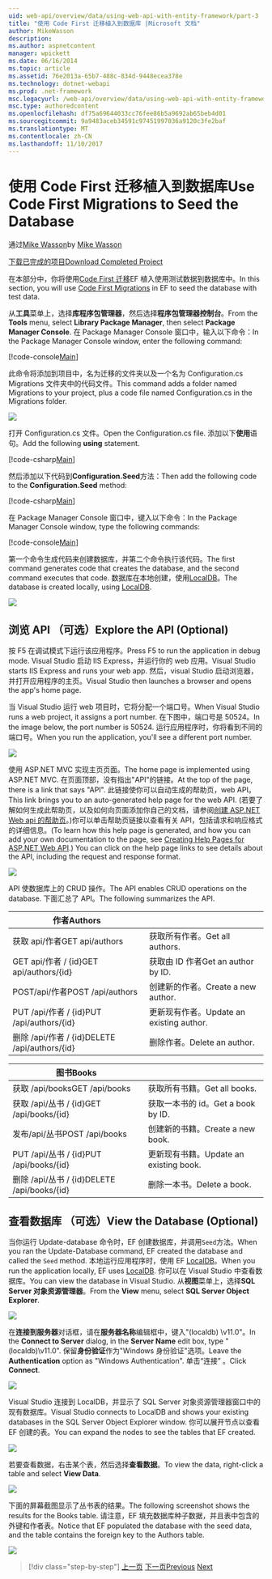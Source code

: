```yaml
---
uid: web-api/overview/data/using-web-api-with-entity-framework/part-3
title: "使用 Code First 迁移植入到数据库 |Microsoft 文档"
author: MikeWasson
description: 
ms.author: aspnetcontent
manager: wpickett
ms.date: 06/16/2014
ms.topic: article
ms.assetid: 76e2013a-65b7-488c-834d-9448ecea378e
ms.technology: dotnet-webapi
ms.prod: .net-framework
msc.legacyurl: /web-api/overview/data/using-web-api-with-entity-framework/part-3
msc.type: authoredcontent
ms.openlocfilehash: df75a69644033cc76fee86b5a9692ab65beb4d01
ms.sourcegitcommit: 9a9483aceb34591c97451997036a9120c3fe2baf
ms.translationtype: MT
ms.contentlocale: zh-CN
ms.lasthandoff: 11/10/2017
---
```

<a name="use-code-first-migrations-to-seed-the-database"></a><span data-ttu-id="59c62-102">使用 Code First 迁移植入到数据库</span><span class="sxs-lookup"><span data-stu-id="59c62-102">Use Code First Migrations to Seed the Database</span></span>
====================
<span data-ttu-id="59c62-103">通过[Mike Wasson](https://github.com/MikeWasson)</span><span class="sxs-lookup"><span data-stu-id="59c62-103">by [Mike Wasson](https://github.com/MikeWasson)</span></span>

[<span data-ttu-id="59c62-104">下载已完成的项目</span><span class="sxs-lookup"><span data-stu-id="59c62-104">Download Completed Project</span></span>](https://github.com/MikeWasson/BookService)

<span data-ttu-id="59c62-105">在本部分中，你将使用[Code First 迁移](https://msdn.microsoft.com/en-us/data/jj591621)EF 植入使用测试数据到数据库中。</span><span class="sxs-lookup"><span data-stu-id="59c62-105">In this section, you will use [Code First Migrations](https://msdn.microsoft.com/en-us/data/jj591621) in EF to seed the database with test data.</span></span>

<span data-ttu-id="59c62-106">从**工具**菜单上，选择**库程序包管理器**，然后选择**程序包管理器控制台**。</span><span class="sxs-lookup"><span data-stu-id="59c62-106">From the **Tools** menu, select **Library Package Manager**, then select **Package Manager Console**.</span></span> <span data-ttu-id="59c62-107">在 Package Manager Console 窗口中，输入以下命令：</span><span class="sxs-lookup"><span data-stu-id="59c62-107">In the Package Manager Console window, enter the following command:</span></span>

[!code-console[Main](part-3/samples/sample1.cmd)]

<span data-ttu-id="59c62-108">此命令将添加到项目中，名为迁移的文件夹以及一个名为 Configuration.cs Migrations 文件夹中的代码文件。</span><span class="sxs-lookup"><span data-stu-id="59c62-108">This command adds a folder named Migrations to your project, plus a code file named Configuration.cs in the Migrations folder.</span></span>

![](part-3/_static/image1.png)

<span data-ttu-id="59c62-109">打开 Configuration.cs 文件。</span><span class="sxs-lookup"><span data-stu-id="59c62-109">Open the Configuration.cs file.</span></span> <span data-ttu-id="59c62-110">添加以下**使用**语句。</span><span class="sxs-lookup"><span data-stu-id="59c62-110">Add the following **using** statement.</span></span>

[!code-csharp[Main](part-3/samples/sample2.cs)]

<span data-ttu-id="59c62-111">然后添加以下代码到**Configuration.Seed**方法：</span><span class="sxs-lookup"><span data-stu-id="59c62-111">Then add the following code to the **Configuration.Seed** method:</span></span>

[!code-csharp[Main](part-3/samples/sample3.cs)]

<span data-ttu-id="59c62-112">在 Package Manager Console 窗口中，键入以下命令：</span><span class="sxs-lookup"><span data-stu-id="59c62-112">In the Package Manager Console window, type the following commands:</span></span>

[!code-console[Main](part-3/samples/sample4.cmd)]

<span data-ttu-id="59c62-113">第一个命令生成代码来创建数据库，并第二个命令执行该代码。</span><span class="sxs-lookup"><span data-stu-id="59c62-113">The first command generates code that creates the database, and the second command executes that code.</span></span> <span data-ttu-id="59c62-114">数据库在本地创建，使用[LocalDB](https://msdn.microsoft.com/en-us/library/hh510202.aspx)。</span><span class="sxs-lookup"><span data-stu-id="59c62-114">The database is created locally, using [LocalDB](https://msdn.microsoft.com/en-us/library/hh510202.aspx).</span></span>

![](part-3/_static/image2.png)

## <a name="explore-the-api-optional"></a><span data-ttu-id="59c62-115">浏览 API （可选）</span><span class="sxs-lookup"><span data-stu-id="59c62-115">Explore the API (Optional)</span></span>

<span data-ttu-id="59c62-116">按 F5 在调试模式下运行该应用程序。</span><span class="sxs-lookup"><span data-stu-id="59c62-116">Press F5 to run the application in debug mode.</span></span> <span data-ttu-id="59c62-117">Visual Studio 启动 IIS Express，并运行你的 web 应用。</span><span class="sxs-lookup"><span data-stu-id="59c62-117">Visual Studio starts IIS Express and runs your web app.</span></span> <span data-ttu-id="59c62-118">然后，visual Studio 启动浏览器，并打开应用程序的主页。</span><span class="sxs-lookup"><span data-stu-id="59c62-118">Visual Studio then launches a browser and opens the app's home page.</span></span>

<span data-ttu-id="59c62-119">当 Visual Studio 运行 web 项目时，它将分配一个端口号。</span><span class="sxs-lookup"><span data-stu-id="59c62-119">When Visual Studio runs a web project, it assigns a port number.</span></span> <span data-ttu-id="59c62-120">在下图中，端口号是 50524。</span><span class="sxs-lookup"><span data-stu-id="59c62-120">In the image below, the port number is 50524.</span></span> <span data-ttu-id="59c62-121">运行应用程序时，你将看到不同的端口号。</span><span class="sxs-lookup"><span data-stu-id="59c62-121">When you run the application, you'll see a different port number.</span></span>

![](part-3/_static/image3.png)

<span data-ttu-id="59c62-122">使用 ASP.NET MVC 实现主页页面。</span><span class="sxs-lookup"><span data-stu-id="59c62-122">The home page is implemented using ASP.NET MVC.</span></span> <span data-ttu-id="59c62-123">在页面顶部，没有指出"API"的链接。</span><span class="sxs-lookup"><span data-stu-id="59c62-123">At the top of the page, there is a link that says "API".</span></span> <span data-ttu-id="59c62-124">此链接使你可以自动生成的帮助页，web API。</span><span class="sxs-lookup"><span data-stu-id="59c62-124">This link brings you to an auto-generated help page for the web API.</span></span> <span data-ttu-id="59c62-125">(若要了解如何生成此帮助页，以及如何向页面添加你自己的文档，请参阅[创建 ASP.NET Web api 的帮助页](../../getting-started-with-aspnet-web-api/creating-api-help-pages.md)。)你可以单击帮助页链接以查看有关 API，包括请求和响应格式的详细信息。</span><span class="sxs-lookup"><span data-stu-id="59c62-125">(To learn how this help page is generated, and how you can add your own documentation to the page, see [Creating Help Pages for ASP.NET Web API](../../getting-started-with-aspnet-web-api/creating-api-help-pages.md).) You can click on the help page links to see details about the API, including the request and response format.</span></span>

![](part-3/_static/image4.png)

<span data-ttu-id="59c62-126">API 使数据库上的 CRUD 操作。</span><span class="sxs-lookup"><span data-stu-id="59c62-126">The API enables CRUD operations on the database.</span></span> <span data-ttu-id="59c62-127">下面汇总了 API。</span><span class="sxs-lookup"><span data-stu-id="59c62-127">The following summarizes the API.</span></span>

| <span data-ttu-id="59c62-128">作者</span><span class="sxs-lookup"><span data-stu-id="59c62-128">Authors</span></span> |  |
| --- | -- |
| <span data-ttu-id="59c62-129">获取 api/作者</span><span class="sxs-lookup"><span data-stu-id="59c62-129">GET api/authors</span></span> | <span data-ttu-id="59c62-130">获取所有作者。</span><span class="sxs-lookup"><span data-stu-id="59c62-130">Get all authors.</span></span> |
| <span data-ttu-id="59c62-131">GET api/作者 / {id}</span><span class="sxs-lookup"><span data-stu-id="59c62-131">GET api/authors/{id}</span></span> | <span data-ttu-id="59c62-132">获取由 ID 作者</span><span class="sxs-lookup"><span data-stu-id="59c62-132">Get an author by ID.</span></span> |
| <span data-ttu-id="59c62-133">POST/api/作者</span><span class="sxs-lookup"><span data-stu-id="59c62-133">POST /api/authors</span></span> | <span data-ttu-id="59c62-134">创建新的作者。</span><span class="sxs-lookup"><span data-stu-id="59c62-134">Create a new author.</span></span> |
| <span data-ttu-id="59c62-135">PUT /api/作者 / {id}</span><span class="sxs-lookup"><span data-stu-id="59c62-135">PUT /api/authors/{id}</span></span> | <span data-ttu-id="59c62-136">更新现有作者。</span><span class="sxs-lookup"><span data-stu-id="59c62-136">Update an existing author.</span></span> |
| <span data-ttu-id="59c62-137">删除 /api/作者 / {id}</span><span class="sxs-lookup"><span data-stu-id="59c62-137">DELETE /api/authors/{id}</span></span> | <span data-ttu-id="59c62-138">删除作者。</span><span class="sxs-lookup"><span data-stu-id="59c62-138">Delete an author.</span></span> |

| <span data-ttu-id="59c62-139">图书</span><span class="sxs-lookup"><span data-stu-id="59c62-139">Books</span></span> |  |
| --- | -- |
| <span data-ttu-id="59c62-140">获取 /api/books</span><span class="sxs-lookup"><span data-stu-id="59c62-140">GET /api/books</span></span> | <span data-ttu-id="59c62-141">获取所有书籍。</span><span class="sxs-lookup"><span data-stu-id="59c62-141">Get all books.</span></span> |
| <span data-ttu-id="59c62-142">获取 /api/丛书 / {id}</span><span class="sxs-lookup"><span data-stu-id="59c62-142">GET /api/books/{id}</span></span> | <span data-ttu-id="59c62-143">获取一本书的 id。</span><span class="sxs-lookup"><span data-stu-id="59c62-143">Get a book by ID.</span></span> |
| <span data-ttu-id="59c62-144">发布/api/丛书</span><span class="sxs-lookup"><span data-stu-id="59c62-144">POST /api/books</span></span> | <span data-ttu-id="59c62-145">创建新的书籍。</span><span class="sxs-lookup"><span data-stu-id="59c62-145">Create a new book.</span></span> |
| <span data-ttu-id="59c62-146">PUT /api/丛书 / {id}</span><span class="sxs-lookup"><span data-stu-id="59c62-146">PUT /api/books/{id}</span></span> | <span data-ttu-id="59c62-147">更新现有书籍。</span><span class="sxs-lookup"><span data-stu-id="59c62-147">Update an existing book.</span></span> |
| <span data-ttu-id="59c62-148">删除 /api/丛书 / {id}</span><span class="sxs-lookup"><span data-stu-id="59c62-148">DELETE /api/books/{id}</span></span> | <span data-ttu-id="59c62-149">删除一本书。</span><span class="sxs-lookup"><span data-stu-id="59c62-149">Delete a book.</span></span> |

## <a name="view-the-database-optional"></a><span data-ttu-id="59c62-150">查看数据库 （可选）</span><span class="sxs-lookup"><span data-stu-id="59c62-150">View the Database (Optional)</span></span>

<span data-ttu-id="59c62-151">当你运行 Update-database 命令时，EF 创建数据库，并调用`Seed`方法。</span><span class="sxs-lookup"><span data-stu-id="59c62-151">When you ran the Update-Database command, EF created the database and called the `Seed` method.</span></span> <span data-ttu-id="59c62-152">本地运行应用程序时，使用 EF [LocalDB](https://blogs.msdn.com/b/sqlexpress/archive/2011/07/12/introducing-localdb-a-better-sql-express.aspx)。</span><span class="sxs-lookup"><span data-stu-id="59c62-152">When you run the application locally, EF uses [LocalDB](https://blogs.msdn.com/b/sqlexpress/archive/2011/07/12/introducing-localdb-a-better-sql-express.aspx).</span></span> <span data-ttu-id="59c62-153">你可以在 Visual Studio 中查看数据库。</span><span class="sxs-lookup"><span data-stu-id="59c62-153">You can view the database in Visual Studio.</span></span> <span data-ttu-id="59c62-154">从**视图**菜单上，选择**SQL Server 对象资源管理器**。</span><span class="sxs-lookup"><span data-stu-id="59c62-154">From the **View** menu, select **SQL Server Object Explorer**.</span></span>

![](part-3/_static/image5.png)

<span data-ttu-id="59c62-155">在**连接到服务器**对话框，请在**服务器名称**编辑框中，键入"(localdb) \v11.0"。</span><span class="sxs-lookup"><span data-stu-id="59c62-155">In the **Connect to Server** dialog, in the **Server Name** edit box, type "(localdb)\v11.0".</span></span> <span data-ttu-id="59c62-156">保留**身份验证**作为"Windows 身份验证"选项。</span><span class="sxs-lookup"><span data-stu-id="59c62-156">Leave the **Authentication** option as "Windows Authentication".</span></span> <span data-ttu-id="59c62-157">单击“连接” 。</span><span class="sxs-lookup"><span data-stu-id="59c62-157">Click **Connect**.</span></span>

![](part-3/_static/image6.png)

<span data-ttu-id="59c62-158">Visual Studio 连接到 LocalDB，并显示了 SQL Server 对象资源管理器窗口中的现有数据库。</span><span class="sxs-lookup"><span data-stu-id="59c62-158">Visual Studio connects to LocalDB and shows your existing databases in the SQL Server Object Explorer window.</span></span> <span data-ttu-id="59c62-159">你可以展开节点以查看 EF 创建的表。</span><span class="sxs-lookup"><span data-stu-id="59c62-159">You can expand the nodes to see the tables that EF created.</span></span>

![](part-3/_static/image7.png)

<span data-ttu-id="59c62-160">若要查看数据，右击某个表，然后选择**查看数据**。</span><span class="sxs-lookup"><span data-stu-id="59c62-160">To view the data, right-click a table and select **View Data**.</span></span>

![](part-3/_static/image8.png)

<span data-ttu-id="59c62-161">下面的屏幕截图显示了丛书表的结果。</span><span class="sxs-lookup"><span data-stu-id="59c62-161">The following screenshot shows the results for the Books table.</span></span> <span data-ttu-id="59c62-162">请注意，EF 填充数据库种子数据，并且表中包含的外键和作者表。</span><span class="sxs-lookup"><span data-stu-id="59c62-162">Notice that EF populated the database with the seed data, and the table contains the foreign key to the Authors table.</span></span>

![](part-3/_static/image9.png)

>[!div class="step-by-step"]
<span data-ttu-id="59c62-163">[上一页](part-2.md)
[下一页](part-4.md)</span><span class="sxs-lookup"><span data-stu-id="59c62-163">[Previous](part-2.md)
[Next](part-4.md)</span></span>
